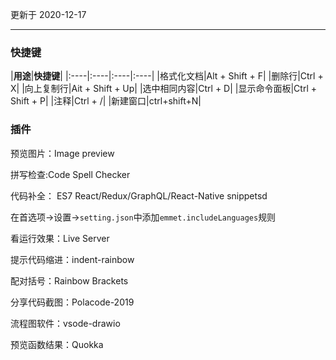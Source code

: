 更新于 2020-12-17

---

### 快捷键

|**用途**|**快捷键**|
|:----|:----|:----|:----|
|格式化文档|Alt + Shift + F|
|删除行|Ctrl + X|
|向上复制行|Ait + Shift + Up|
|选中相同内容|Ctrl + D|
|显示命令面板|Ctrl + Shift + P|
|注释|Ctrl + /|
|新建窗口|ctrl+shift+N|


### 插件

预览图片：Image preview

拼写检查:Code Spell Checker

代码补全： ES7 React/Redux/GraphQL/React-Native snippetsd

在首选项->设置->`setting.json`中添加`emmet.includeLanguages`规则

看运行效果：Live Server

提示代码缩进：indent-rainbow

配对括号：Rainbow Brackets

分享代码截图：Polacode-2019

流程图软件：vsode-drawio

预览函数结果：Quokka

